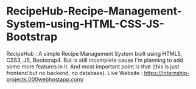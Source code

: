 # RecipeHub-Recipe-Management-System-using-HTML-CSS-JS-Bootstrap
RecipeHub : A simple Recipe Management System built using HTML5, CSS3, JS, Bootstrap4. But is still incomplete cause I'm planning to add some more features in it.
And most important point is that (this is just frontend but no backend, no database).
Live Website : https://internship-projects.000webhostapp.com/
